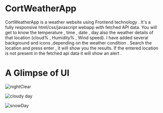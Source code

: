 # CortWeatherApp
CortWeatherApp is a weather website using Frontend technology .
It's a fully responsive html/css/javascript webapp with fetched API data.
You will get to know the temperature , time , date , day  also the weather details of 
that location (cloud% , Humidity% , Wind speed). 
I have added several background and icons ,depending on the weather condition . Search the location and press enter , it will show you the results. If the entered location is not present in the fetched api data it will show an alert .

# A Glimpse of UI

![nightClear](https://user-images.githubusercontent.com/83576753/149818523-9fdd3f84-d3d2-4fef-bf2f-1e8a123cb505.png)
 

![cloudy day](https://user-images.githubusercontent.com/83576753/149818368-be5c4d09-2e12-4c15-8426-74cd10f9aca0.png)


![snowDay](https://user-images.githubusercontent.com/83576753/149818256-c9fb02f1-274d-4211-bba3-54f1713097e9.png)


 
